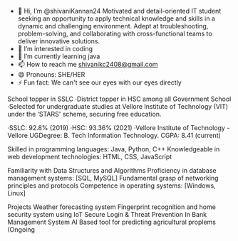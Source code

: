 

- 👋 Hi, I’m @shivaniKannan24
     Motivated and detail-oriented IT student seeking an opportunity to apply technical knowledge and skills in a dynamic and challenging environment.
Adept at troubleshooting, problem-solving, and collaborating with cross-functional teams to deliver innovative solutions.
- 👀 I’m interested in coding
- 🌱 I’m currently learning java
- 📫 How to reach me shivanikc2408@gmail.com
- 😄 Pronouns: SHE/HER
- ⚡ Fun fact: We can't see our eyes with our eyes directly 

School topper in SSLC
·District topper in HSC among all Government School
·Selected for undergraduate studies at Vellore Institute of Technology (VIT) under the ‘STARS' scheme, securing free education.

·SSLC: 92.8% (2019)
·HSC: 93.36% (2021)
·Vellore Institute of Technology - Vellore
UGDegree: B. Tech Information Technology.
CGPA: 8.41 (current)

Skilled in programming languages: Java, Python, C++
Knowledgeable in web development technologies: HTML, CSS, JavaScript


Familiarity with Data Structures and Algorithms
Proficiency in database management systems: [SQL, MySQL]
Fundamental grasp of networking principles and protocols
Competence in operating systems: [Windows, Linux]

Projects 
Weather forecasting system
Fingerprint recognition and home security system using IoT
Secure Login & Threat Prevention In Bank Management System
AI Based tool for predicting agricultural proplems (Ongoing
